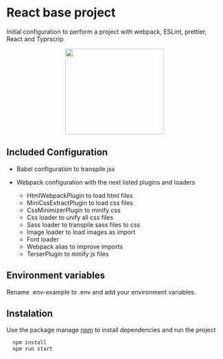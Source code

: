 # React base project

Initial configuration to perform a project with webpack, ESLint, prettier, React and Typrscrip

<div align="center">
  <img src="./src/assets/img/react.png" width="230" height="200" />
</div>

## Included Configuration

- Babel configuration to transpile jsx

- Webpack configuration with the next listed plugins and loaders

  - HtmlWebpackPlugin to load html files
  - MiniCssExtractPlugin to load css files
  - CssMinimizerPlugin to minify css
  - Css loader to unify all css files
  - Sass loader to transpile sass files to css
  - Image loader to load images as import
  - Font loader
  - Webpack alias to improve imports
  - TerserPlugin to minify js files

## Environment variables

Rename .env-example to .env and add your environment variables.

## Instalation

Use the package manage [npm](https://docs.npmjs.com/cli/v7/configuring-npm/install) to install dependencies and run the project

```bash
  npm install
  npm run start
```
